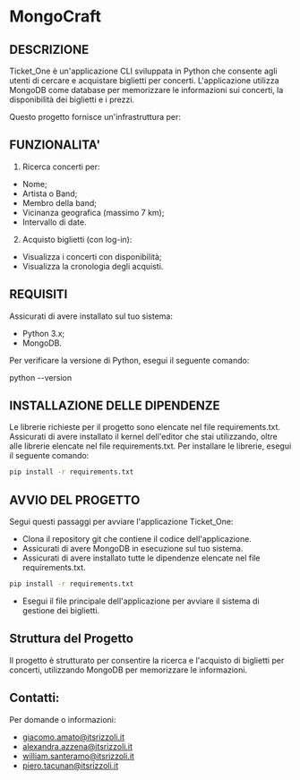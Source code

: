 # MongoCraft

## DESCRIZIONE

Ticket_One è un'applicazione CLI sviluppata in Python che consente agli utenti di cercare e acquistare biglietti per concerti.
L'applicazione utilizza MongoDB come database per memorizzare le informazioni sui concerti, la disponibilità dei biglietti e i prezzi.

Questo progetto fornisce un'infrastruttura per:

## FUNZIONALITA'

1) Ricerca concerti per:
- Nome;
- Artista o Band;
- Membro della band;
- Vicinanza geografica (massimo 7 km);
- Intervallo di date.

2) Acquisto biglietti (con log-in):
- Visualizza i concerti con disponibilità;
- Visualizza la cronologia degli acquisti.


## REQUISITI

Assicurati di avere installato sul tuo sistema:
- Python 3.x;
- MongoDB.

Per verificare la versione di Python, esegui il seguente comando:

python --version
	

## INSTALLAZIONE DELLE DIPENDENZE

Le librerie richieste per il progetto sono elencate nel file requirements.txt.
Assicurati di avere installato il kernel dell'editor che stai utilizzando, oltre alle librerie elencate nel file requirements.txt.
Per installare le librerie, esegui il seguente comando:

```cmd
pip install -r requirements.txt
```    


## AVVIO DEL PROGETTO

Segui questi passaggi per avviare l'applicazione Ticket_One:

- Clona il repository git che contiene il codice dell'applicazione.
- Assicurati di avere MongoDB in esecuzione sul tuo sistema.
- Assicurati di avere installato tutte le dipendenze elencate nel file requirements.txt.

```cmd
pip install -r requirements.txt
```

- Esegui il file principale dell'applicazione per avviare il sistema di gestione dei biglietti.

## Struttura del Progetto

Il progetto è strutturato per consentire la ricerca e l'acquisto di biglietti per concerti, utilizzando MongoDB per memorizzare le informazioni.


## Contatti:

Per domande o informazioni:

- giacomo.amato@itsrizzoli.it
- alexandra.azzena@itsrizzoli.it
- william.santeramo@itsrizzoli.it
- piero.tacunan@itsrizzoli.it
